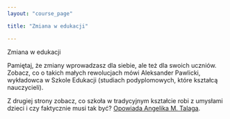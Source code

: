 ```yaml
---
layout: "course_page"

title: "Zmiana w edukacji"

---
```


<div class="text-center screen-title">
Zmiana w edukacji
</div>

<div class="screen-content">
  <p>Pamiętaj, że zmiany wprowadzasz dla siebie, ale też dla swoich uczniów. Zobacz, co o takich małych rewolucjach mówi Aleksander Pawlicki, wykładowca w Szkole Edukacji (studiach podyplomowych, które kształcą nauczycieli).</p>

</div> 

<p>
  Z drugiej strony zobacz, co szkoła w tradycyjnym kształcie robi z umysłami dzieci i czy faktycznie musi tak być? <a class="content-link" target="_blank" href="https://www.youtube.com/watch?v=XnPaz5e-uD8">Opowiada Angelika M. Talaga</a>.
 </p> 
